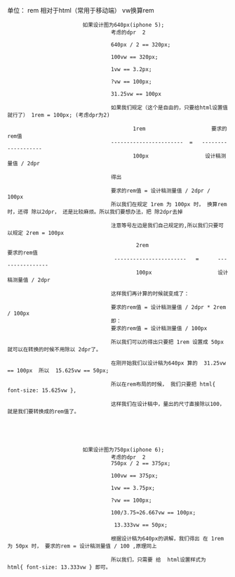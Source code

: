单位：
rem 相对于html（常用于移动端）
vw换算rem

                            如果设计图为640px(iphone 5);
                                     考虑的dpr  2

                                     640px / 2 == 320px;

                                     100vw == 320px;

                                     1vw == 3.2px;

                                     ?vw == 100px;

                                     31.25vw == 100px

                                     如果我们规定（这个是自由的，只要给html设置值就行了） 1rem = 100px; (考虑dpr为2)

                                            1rem                     要求的rem值
                                     -----------------------  =   -------------------
                                            100px                  设计稿测量值 / 2dpr

                                     得出

                                     要求的rem值 = 设计稿测量值 / 2dpr /  100px
                                     所以我们在规定 1rem 为 100px 时， 换算rem时，还得 除以2dpr， 还是比较麻烦。所以我们要想办法，把 除2dpr去掉

                                     注意等号左边是我们自己规定的,所以我们只要可以规定 2rem = 100px

                                             2rem                        要求的rem值
                                      -----------------------   =      ----------------
                                             100px                     设计稿测量值 / 2dpr

                                     这样我们再计算的时候就变成了：

                                     要求的rem值 = 设计稿测量值 / 2dpr * 2rem / 100px
                                     即：
                                     要求的rem值 = 设计稿测量值 / 100px

                                     所以我们可以的得出只要把 1rem 设置成 50px 就可以在转换的时候不用除以 2dpr了。

                                     在刚开始我们以设计稿为640px 算的  31.25vw == 100px  所以  15.625vw == 50px;

                                     所以在rem布局的时候， 我们只要把 html{ font-size: 15.625vw },

                                     这样我们在设计稿中，量出的尺寸直接除以100，就是我们要转换成的rem值了。





                            如果设计图为750px(iphone 6);
                                     考虑的dpr  2
                                     750px / 2 == 375px;

                                     100vw == 375px;

                                     1vw == 3.75px;

                                     ?vw == 100px;

                                     100/3.75≈26.667vw == 100px;

                                      13.333vw == 50px;

                                     根据设计稿为640px的讲解，我们得出 在 1rem 为 50px 时， 要求的rem = 设计稿测量值 / 100 ,原理同上

                                     所以我们，只需要 给  html设置样式为    html{ font-size: 13.333vw } 即可。






